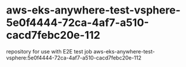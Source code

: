 # aws-eks-anywhere-test-vsphere-5e0f4444-72ca-4af7-a510-cacd7febc20e-112
repository for use with E2E test job aws-eks-anywhere-test-vsphere:5e0f4444-72ca-4af7-a510-cacd7febc20e-112

